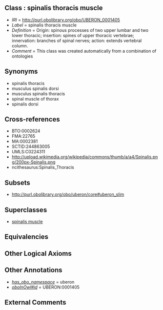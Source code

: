 
## Class : spinalis thoracis muscle

 * *IRI* = http://purl.obolibrary.org/obo/UBERON_0001405
 * *Label* = spinalis thoracis muscle
 * *Definition* = Origin: spinous processes of two upper lumbar and two lower thoracic; insertion: spines of upper thoracic vertebrae; innervation: branches of spinal nerves; action: extends vertebral column.
 * *Comment* = This class was created automatically from a combination of ontologies

## Synonyms

 * spinalis thoracis
 * musculus spinalis dorsi
 * musculus spinalis thoracis
 * spinal muscle of thorax
 * spinalis dorsi

## Cross-references

 * BTO:0002624
 * FMA:22765
 * MA:0002381
 * SCTID:244863005
 * UMLS:C0224311
 * http://upload.wikimedia.org/wikipedia/commons/thumb/a/a4/Spinalis.png/200px-Spinalis.png
 * ncithesaurus:Spinalis_Thoracis

## Subsets

 * http://purl.obolibrary.org/obo/uberon/core#uberon_slim

## Superclasses

 * [spinalis muscle](../../UBERON/13/UBERON_0011013.md)

## Equivalencies


## Other Logical Axioms


## Other Annotations

 * *[has_obo_namespace](../../ce/oboInOwl#hasOBONamespace.md)* = uberon
 * *[oboInOwl#id](../../id/oboInOwl#id.md)* = UBERON:0001405

## External Comments

